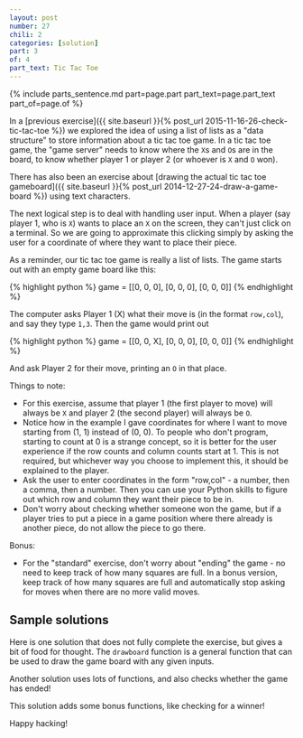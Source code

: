 ```yaml
---
layout: post
number: 27
chili: 2
categories: [solution]
part: 3
of: 4
part_text: Tic Tac Toe
---
```


{% include parts_sentence.md part=page.part part_text=page.part_text part_of=page.of %}

In a [previous exercise]({{ site.baseurl }}{% post_url 2015-11-16-26-check-tic-tac-toe %}) we explored the idea of using a list of lists as a "data structure" to store information about a tic tac toe game. In a tic tac toe game, the "game server" needs to know where the `X`s and `O`s are in the board, to know whether player 1 or player 2 (or whoever is `X` and `O` won).

There has also been an exercise about [drawing the actual tic tac toe gameboard]({{ site.baseurl }}{% post_url 2014-12-27-24-draw-a-game-board %}) using text characters.

The next logical step is to deal with handling user input. When a player (say player 1, who is `X`) wants to place an `X` on the screen, they can't just click on a terminal. So we are going to approximate this clicking simply by asking the user for a coordinate of where they want to place their piece.

As a reminder, our tic tac toe game is really a list of lists. The game starts out with an empty game board like this: 

{% highlight python %}
game = [[0, 0, 0],
	[0, 0, 0],
	[0, 0, 0]]
{% endhighlight %}

The computer asks Player 1 (X) what their move is (in the format `row,col`), and say they type `1,3`. Then the game would print out

{% highlight python %}
game = [[0, 0, X],
	[0, 0, 0],
	[0, 0, 0]]
{% endhighlight %}

And ask Player 2 for their move, printing an `O` in that place.

Things to note:

* For this exercise, assume that player 1 (the first player to move) will always be `X` and player 2 (the second player) will always be `O`.
* Notice how in the example I gave coordinates for where I want to move starting from (1, 1) instead of (0, 0). To people who don't program, starting to count at 0 is a strange concept, so it is better for the user experience if the row counts and column counts start at 1. This is not required, but whichever way you choose to implement this, it should be explained to the player.
* Ask the user to enter coordinates in the form "row,col" - a number, then a comma, then a number. Then you can use your Python skills to figure out which row and column they want their piece to be in.
* Don't worry about checking whether someone won the game, but if a player tries to put a piece in a game position where there already is another piece, do not allow the piece to go there. 

Bonus:

* For the "standard" exercise, don't worry about "ending" the game - no need to keep track of how many squares are full. In a bonus version, keep track of how many squares are full and automatically stop asking for moves when there are no more valid moves.

## Sample solutions

Here is one solution that does not fully complete the exercise, but gives a bit of food for thought. The `drawboard` function is a general function that can be used to draw the game board with any given inputs.

<script src="https://gist.github.com/Sreekaanth91/70c64445c214ca9df8ed.js"></script>

Another solution uses lots of functions, and also checks whether the game has ended!

<script src="https://gist.github.com/cazyw/c2f8d6b4934b2e414055.js"></script>

This solution adds some bonus functions, like checking for a winner! 

<script src="https://gist.github.com/maze88/effa1a7ce480c0e54ccf.js"></script>


Happy hacking!